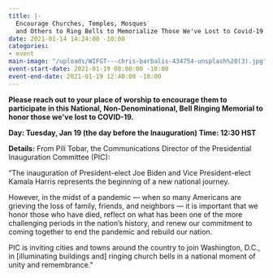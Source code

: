 ```yaml
---
title: |-
  Encourage Churches, Temples, Mosques
  and Others to Ring Bells to Memorialize Those We've Lost to Covid-19
date: 2021-01-14 14:24:00 -10:00
categories:
- event
main-image: "/uploads/WIFGT---chris-barbalis-434754-unsplash%20(3).jpg"
event-start-date: 2021-01-19 00:00:00 -10:00
event-end-date: 2021-01-19 12:40:00 -10:00
---
```


**Please reach out to your place of worship to encourage them to participate in this National, Non-Denominational, Bell Ringing Memorial to honor those we've lost to COVID-19.**

**Day:   Tuesday, Jan 19 (the day before the Inauguration)
Time: 12:30 HST**

**Details:**
From Pili Tobar, the Communications Director of the Presidential Inauguration Committee (PIC):

“The inauguration of President-elect Joe Biden and Vice President-elect Kamala Harris represents the beginning of a new national journey.

However, in the midst of a pandemic — when so many Americans are grieving the loss of family, friends, and neighbors — it is important that we honor those who have died, reflect on what has been one of the more challenging periods in the nation’s history, and renew our commitment to coming together to end the pandemic and rebuild our nation.

PIC is inviting cities and towns around the country to join Washington, D.C., in [illuminating buildings and] ringing church bells in a national moment of unity and remembrance."